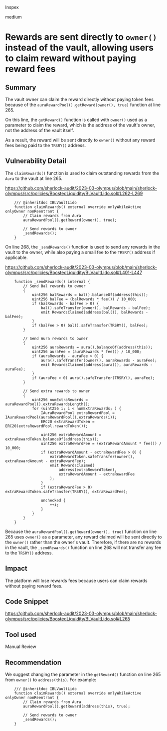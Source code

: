 Inspex

medium

# Rewards are sent directly to `owner()` instead of the vault, allowing users to claim reward without paying reward fees

## Summary
The vault owner can claim the reward directly without paying token fees because of the `auraRewardPool().getReward(owner(), true)` function at line 265. 

On this line, the `getReward()` function is called with `owner()` used as a parameter to claim the reward, which is the address of the vault's owner, not the address of the vault itself.

As a result, the reward will be sent directly to `owner()` without any reward fees being paid to the `TRSRY()` address.

## Vulnerability Detail
The `claimRewards()` function is used to claim outstanding rewards from the `Aura` to the vault at line 265.

https://github.com/sherlock-audit/2023-03-olympus/blob/main/sherlock-olympus/src/policies/BoostedLiquidity/BLVaultLido.sol#L262-L269
```solidity
    /// @inheritdoc IBLVaultLido
    function claimRewards() external override onlyWhileActive onlyOwner nonReentrant {
        // Claim rewards from Aura
        auraRewardPool().getReward(owner(), true);

        // Send rewards to owner
        _sendRewards();
    }
```

On line 268, the `_sendRewards()` function is used to send any rewards in the vault to the owner, while also paying a small fee to the `TRSRY()` address if applicable.

https://github.com/sherlock-audit/2023-03-olympus/blob/main/sherlock-olympus/src/policies/BoostedLiquidity/BLVaultLido.sol#L401-L447
```solidity
    function _sendRewards() internal {
        // Send Bal rewards to owner
        {
            uint256 balRewards = bal().balanceOf(address(this));
            uint256 balFee = (balRewards * fee()) / 10_000;
            if (balRewards - balFee > 0) {
                bal().safeTransfer(owner(), balRewards - balFee);
                emit RewardsClaimed(address(bal()), balRewards - balFee);
            }
            if (balFee > 0) bal().safeTransfer(TRSRY(), balFee);
        }

        // Send Aura rewards to owner
        {
            uint256 auraRewards = aura().balanceOf(address(this));
            uint256 auraFee = (auraRewards * fee()) / 10_000;
            if (auraRewards - auraFee > 0) {
                aura().safeTransfer(owner(), auraRewards - auraFee);
                emit RewardsClaimed(address(aura()), auraRewards - auraFee);
            }
            if (auraFee > 0) aura().safeTransfer(TRSRY(), auraFee);
        }

        // Send extra rewards to owner
        {
            uint256 numExtraRewards = auraRewardPool().extraRewardsLength();
            for (uint256 i; i < numExtraRewards; ) {
                IAuraRewardPool extraRewardPool = IAuraRewardPool(auraRewardPool().extraRewards(i));
                ERC20 extraRewardToken = ERC20(extraRewardPool.rewardToken());

                uint256 extraRewardAmount = extraRewardToken.balanceOf(address(this));
                uint256 extraRewardFee = (extraRewardAmount * fee()) / 10_000;
                if (extraRewardAmount - extraRewardFee > 0) {
                    extraRewardToken.safeTransfer(owner(), extraRewardAmount - extraRewardFee);
                    emit RewardsClaimed(
                        address(extraRewardToken),
                        extraRewardAmount - extraRewardFee
                    );
                }
                if (extraRewardFee > 0) extraRewardToken.safeTransfer(TRSRY(), extraRewardFee);

                unchecked {
                    ++i;
                }
            }
        }
    }
```

Because the `auraRewardPool().getReward(owner(), true)` function on line 265 uses `owner()` as a parameter, any reward claimed will be sent directly to the `owner()` rather than the owner's vault. Therefore, if there are no rewards in the vault, the `_sendRewards()` function on line 268 will not transfer any fee to the `TRSRY()` address.

## Impact
The platform will lose rewards fees because users can claim rewards without paying reward fees.

## Code Snippet
https://github.com/sherlock-audit/2023-03-olympus/blob/main/sherlock-olympus/src/policies/BoostedLiquidity/BLVaultLido.sol#L265

## Tool used

Manual Review

## Recommendation
We suggest changing the parameter in the `getReward()` function on line 265 from `owner()` to `address(this)`. For example:

```solidity
    /// @inheritdoc IBLVaultLido
    function claimRewards() external override onlyWhileActive onlyOwner nonReentrant {
        // Claim rewards from Aura
        auraRewardPool().getReward(address(this), true);

        // Send rewards to owner
        _sendRewards();
    }
```
